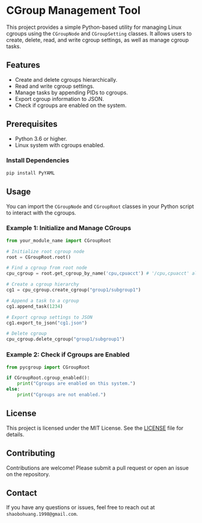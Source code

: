 # CGroup Management Tool

This project provides a simple Python-based utility for managing Linux cgroups using the `CGroupNode` and `CGroupSetting` classes. It allows users to create, delete, read, and write cgroup settings, as well as manage cgroup tasks.

## Features
- Create and delete cgroups hierarchically.
- Read and write cgroup settings.
- Manage tasks by appending PIDs to cgroups.
- Export cgroup information to JSON.
- Check if cgroups are enabled on the system.

## Prerequisites
- Python 3.6 or higher.
- Linux system with cgroups enabled.

### Install Dependencies
```bash
pip install PyYAML
```

## Usage
You can import the `CGroupNode` and `CGroupRoot` classes in your Python script to interact with the cgroups.

### Example 1: Initialize and Manage CGroups
```python
from your_module_name import CGroupRoot

# Initialize root cgroup node
root = CGroupRoot.root()

# Find a cgroup from root node
cpu_cgroup = root.get_cgroup_by_name('cpu,cpuacct') # '/cpu,cpuacct' also work

# Create a cgroup hierarchy
cg1 = cpu_cgroup.create_cgroup("group1/subgroup1")

# Append a task to a cgroup
cg1.append_task(1234)

# Export cgroup settings to JSON
cg1.export_to_json("cg1.json")

# Delete cgroup
cpu_cgroup.delete_cgroup("group1/subgroup1")
```

### Example 2: Check if Cgroups are Enabled
```python
from pycgroup import CGroupRoot

if CGroupRoot.cgroup_enabled():
    print("Cgroups are enabled on this system.")
else:
    print("Cgroups are not enabled.")
```

## License
This project is licensed under the MIT License. See the [LICENSE](LICENSE) file for details.

## Contributing
Contributions are welcome! Please submit a pull request or open an issue on the repository.

## Contact
If you have any questions or issues, feel free to reach out at `shaobohuang.1998@gmail.com`.

